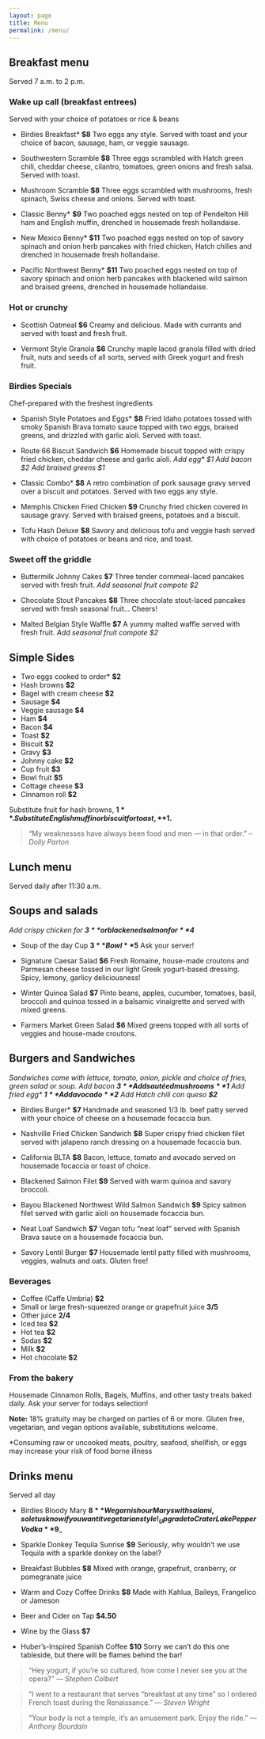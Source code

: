 ```yaml
---
layout: page
title: Menu
permalink: /menu/
---
```


## Breakfast menu

Served 7 a.m. to 2 p.m.

### Wake up call (breakfast entrees)
Served with your choice of potatoes or rice & beans

- Birdies Breakfast* **$8**
Two eggs any style. Served with toast and your choice of bacon, sausage, ham, or veggie sausage.

- Southwestern Scramble **$8**
Three eggs scrambled with Hatch green chili, cheddar cheese, cilantro, tomatoes, green onions and fresh salsa. Served with toast.

- Mushroom Scramble **$8**
Three eggs scrambled with mushrooms, fresh spinach, Swiss cheese and onions. Served with toast.

- Classic Benny* **$9**
Two poached eggs nested on top of Pendelton Hill ham and English muffin, drenched in housemade fresh hollandaise.

- New Mexico Benny* **$11**
Two poached eggs nested on top of savory spinach and onion herb pancakes with fried chicken, Hatch chilies and drenched in housemade fresh hollandaise.

- Pacific Northwest Benny* **$11**
Two poached eggs nested on top of savory spinach and onion herb pancakes with blackened wild salmon and braised greens, drenched in housemade hollandaise. 

### Hot or crunchy

- Scottish Oatmeal **$6**
Creamy and delicious. Made with currants and served with toast and fresh fruit.

- Vermont Style Granola **$6**
Crunchy maple laced granola filled with dried fruit, nuts and seeds of all sorts, served with Greek yogurt and fresh fruit.

### Birdies Specials

Chef-prepared with the freshest ingredients

- Spanish Style Potatoes and Eggs* **$8**
Fried Idaho potatoes tossed with smoky Spanish Brava tomato sauce topped with two eggs, braised greens, and drizzled with garlic aïoli. Served with toast.

- Route 66 Biscuit Sandwich **$6**
Homemade biscuit topped with crispy fried chicken, cheddar cheese and garlic aïoli. _Add egg* $1 Add bacon $2 Add braised greens $1_

- Classic Combo* **$8**
A retro combination of pork sausage gravy served over a biscuit and potatoes. Served with two eggs any style.

- Memphis Chicken Fried Chicken **$9**
Crunchy fried chicken covered in sausage gravy. Served with braised greens, potatoes and a biscuit.

- Tofu Hash Deluxe **$8**
Savory and delicious tofu and veggie hash served with choice of potatoes or beans and rice, and toast.

### Sweet off the griddle

- Buttermilk Johnny Cakes **$7**
Three tender cornmeal-laced pancakes served with fresh fruit. _Add seasonal fruit compote $2_

- Chocolate Stout Pancakes **$8**
Three chocolate stout-laced pancakes served with fresh seasonal fruit… Cheers!

- Malted Belgian Style Waffle **$7**
A yummy malted waffle served with fresh fruit. _Add seasonal fruit compote $2_

## Simple Sides

- Two eggs cooked to order* **$2**
- Hash browns **$2**
- Bagel with cream cheese **$2**
- Sausage **$4**
- Veggie sausage **$4**
- Ham **$4**
- Bacon **$4**
- Toast **$2**
- Biscuit **$2**
- Gravy **$3**
- Johnny cake **$2**
- Cup fruit **$3**
- Bowl fruit **$5**
- Cottage cheese **$3**
- Cinnamon roll **$2**

Substitute fruit for hash browns, **$1**. Substitute English muffin or biscuit for toast, **$1.**

>“My weaknesses have always been food and men — in that order.” 
<cite>–Dolly Parton</cite>

## Lunch menu

Served daily after 11:30 a.m.

## Soups and salads
_Add crispy chicken for **$3** or blackened salmon for **$4**_
- Soup of the day
Cup **$3**	Bowl **$5**
Ask your server!

- Signature Caesar Salad **$6**
Fresh Romaine, house-made croutons and Parmesan cheese tossed in our light Greek yogurt-based dressing. Spicy, lemony, garlicy deliciousness!

- Winter Quinoa Salad **$7**
Pinto beans, apples, cucumber, tomatoes, basil, broccoli and quinoa tossed in a balsamic vinaigrette and served with mixed greens. 

- Farmers Market Green Salad **$6**
Mixed greens topped with all sorts of veggies and house-made croutons.

## Burgers and Sandwiches
_Sandwiches come with lettuce, tomato, onion, pickle and choice of fries, green salad or soup._
_Add bacon **$3** Add sautéed mushrooms **$1** Add fried egg* **$1** Add avocado **$2** Add Hatch chili con queso **$2**_

- Birdies Burger* **$7**
Handmade and seasoned 1/3 lb. beef patty served with your choice of cheese on a housemade focaccia bun.

- Nashville Fried Chicken Sandwich **$8**
Super crispy fried chicken filet served with jalapeno ranch dressing on a housemade focaccia bun.

- California BLTA **$8**
Bacon, lettuce, tomato and avocado served on housemade focaccia or toast of choice.

- Blackened Salmon Filet **$9**
Served with warm quinoa and savory broccoli.

- Bayou Blackened Northwest Wild Salmon Sandwich **$9**
Spicy salmon filet served with garlic aïoli on housemade focaccia bun.

- Neat Loaf Sandwich **$7**
Vegan tofu “neat loaf” served with Spanish Brava sauce on a housemade focaccia bun.

- Savory Lentil Burger **$7**
Housemade lentil patty filled with mushrooms, veggies, walnuts and oats. Gluten free!

### Beverages
- Coffee (Caffe Umbria) **$2**
- Small or large fresh-squeezed orange or grapefruit juice **$3/$5**
- Other juice **$2/$4**
- Iced tea **$2**
- Hot tea **$2**
- Sodas **$2**
- Milk **$2**
- Hot chocolate **$2**

### From the bakery

Housemade Cinnamon Rolls, Bagels, Muffins, and other tasty treats baked daily. Ask your server for todays selection!

**Note:** 18% gratuity may be charged on parties of 6 or more. Gluten free, vegetarian, and vegan options available, substitutions welcome.

*Consuming raw or uncooked meats, poultry, seafood, shellfish, or eggs may increase your risk of food borne illness

## Drinks menu

Served all day

- Birdies Bloody Mary **$8**
We garnish our Marys with salami, so let us know if you want it vegetarian style!
_Upgrade to Crater Lake Pepper Vodka **$9**_

- Sparkle Donkey Tequila Sunrise **$9**
Seriously, why wouldn’t we use Tequila with a sparkle donkey on the label?

- Breakfast Bubbles **$8**
Mixed with orange, grapefruit, cranberry, or pomegranate juice

- Warm and Cozy Coffee Drinks **$8**
Made with Kahlua, Baileys, Frangelico or Jameson

- Beer and Cider on Tap **$4.50**

- Wine by the Glass **$7**

- Huber’s-Inspired Spanish Coffee **$10**
Sorry we can’t do this one tableside, but there will be flames behind the bar!

> “Hey yogurt, if you’re so cultured, how come I never see you at the opera?”
<cite>— Stephen Colbert</cite>

> “I went to a restaurant that serves “breakfast at any time” so I ordered French toast during the Renaissance.”
<cite>— Steven Wright</cite>

> “Your body is not a temple, it’s an amusement park. Enjoy the ride.”
<cite>— Anthony Bourdain</cite>